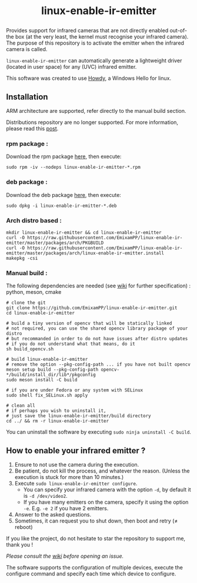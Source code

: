 # <p align=center>linux-enable-ir-emitter</p>

Provides support for infrared cameras that are not directly enabled out-of-the box (at the very least, the kernel must recognise your infrared camera). The purpose of this repository is to activate the emitter when the infrared camera is called.

`linux-enable-ir-emitter` can automatically generate a lightweight driver (located in user space) for any (UVC) infrared emitter.

This software was created to use [Howdy](https://github.com/boltgolt/howdy), a Windows Hello for linux.

## Installation
ARM architecture are supported, refer directly to the manual build section. 

Distributions repository are no longer supported.
For more information, please read this [post](https://github.com/EmixamPP/linux-enable-ir-emitter/wiki/About-distributions-repository). 
### rpm package :  
Download the rpm package [here](https://github.com/EmixamPP/linux-enable-ir-emitter/releases/latest), then execute:
```
sudo rpm -iv --nodeps linux-enable-ir-emitter-*.rpm
```

### deb package : 
Download the deb package [here](https://github.com/EmixamPP/linux-enable-ir-emitter/releases/latest), then execute:
```
sudo dpkg -i linux-enable-ir-emitter-*.deb
```

### Arch distro based : 
```
mkdir linux-enable-ir-emitter && cd linux-enable-ir-emitter
curl -O https://raw.githubusercontent.com/EmixamPP/linux-enable-ir-emitter/master/packages/arch/PKGBUILD
curl -O https://raw.githubusercontent.com/EmixamPP/linux-enable-ir-emitter/master/packages/arch/linux-enable-ir-emitter.install
makepkg -csi
``` 

### Manual build :
The following dependencies are needed (see [wiki](https://github.com/EmixamPP/linux-enable-ir-emitter/wiki/Requirements) for further specification) : python, meson, cmake
```
# clone the git
git clone https://github.com/EmixamPP/linux-enable-ir-emitter.git
cd linux-enable-ir-emitter

# build a tiny version of opencv that will be statically linked
# not required, you can use the shared opencv library package of your distro
# but recommanded in order to do not have issues after distro updates
# if you do not understand what that means, do it
sh build_opencv.sh

# build linux-enable-ir-emitter
# remove the option --pkg-config-path ... if you have not built opencv
meson setup build --pkg-config-path opencv-*/build/install_dir/lib*/pkgconfig
sudo meson install -C build

# if you are under Fedora or any system with SELinux
sudo shell fix_SELinux.sh apply

# clean all
# if perhaps you wish to uninstall it,
# just save the linux-enable-ir-emitter/build directory
cd ../ && rm -r linux-enable-ir-emitter
```
You can uninstall the software by executing `sudo ninja uninstall -C build`. 

## How to enable your infrared emitter ?
1. Ensure to not use the camera during the execution.
2. Be patient, do not kill the process, and whatever the reason. (Unless the execution is stuck for more than 10 minutes.)
3. Execute `sudo linux-enable-ir-emitter configure`.
    * You can specify your infrared camera with the option `-d`, by default it is `-d /dev/video2`.
    * If you have many emitters on the camera, specify it using the option `-e`. E.g. `-e 2` if you have 2 emitters.
4. Answer to the asked questions.
5. Sometimes, it can request you to shut down, then boot and retry ($\neq$ reboot)

If you like the project, do not hesitate to star the repository to support me, thank you !

*Please consult the [wiki](https://github.com/EmixamPP/linux-enable-ir-emitter/wiki) before opening an issue.*

The software supports the configuration of multiple devices, execute the configure command and specify each time which device to configure.
